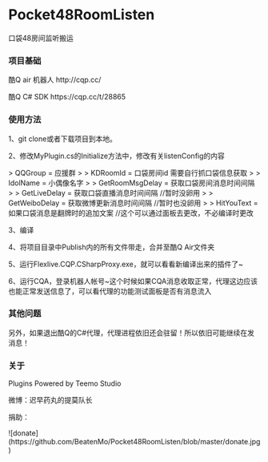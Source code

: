 # Pocket48RoomListen
口袋48房间监听搬运

### 项目基础
<p>酷Q air 机器人 http://cqp.cc/</p>
<p>酷Q C# SDK https://cqp.cc/t/28865</p>

### 使用方法
<p>1、git clone或者下载项目到本地。</p>
<p>2、修改MyPlugin.cs的Initialize方法中，修改有关listenConfig的内容</p>
> QQGroup = 应援群
>
> KDRoomId = 口袋房间id 需要自行抓口袋信息获取
>
> IdolName = 小偶像名字
>
> GetRoomMsgDelay = 获取口袋房间消息时间间隔
>
> GetLiveDelay = 获取口袋直播消息时间间隔 //暂时没卵用
>
> GetWeiboDelay = 获取微博更新消息时间间隔 //暂时也没卵用
>
> HitYouText = 如果口袋消息是翻牌时的追加文案 //这个可以通过面板去更改，不必编译时更改
<p>3、编译</p>
<p>4、将项目目录中Publish内的所有文件带走，合并至酷Q Air文件夹</p>
<p>5、运行Flexlive.CQP.CSharpProxy.exe，就可以看看新编译出来的插件了~</p>
<p>6、运行CQA，登录机器人帐号~这个时候如果CQA消息收取正常，代理这边应该也能正常发送信息了，可以看代理的功能测试面板是否有消息流入</p>

### 其他问题
<p>另外，如果退出酷Q的C#代理，代理进程依旧还会驻留！所以依旧可能继续在发消息！</p>

### 关于
<p>Plugins Powered by Teemo Studio</p>
<p>微博：迟早药丸的提莫队长</p>
<p>捐助：</p>
<p>![donate](https://github.com/BeatenMo/Pocket48RoomListen/blob/master/donate.jpg)</p>
